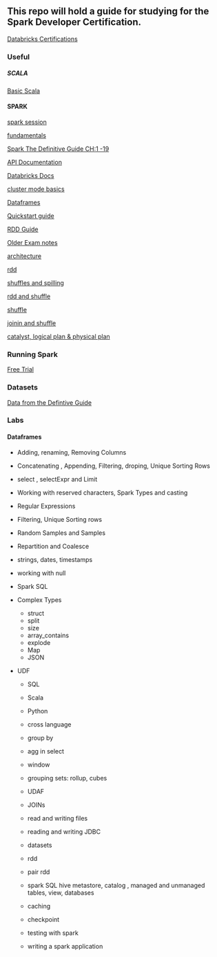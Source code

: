 ## This repo will hold a guide for studying for the Spark Developer Certification.

[Databricks Certifications](https://academy.databricks.com/category/certifications)

###  Useful

##### SCALA

[Basic Scala](https://www.scala-exercises.org/scala_tutorial/terms_and_types)

#### SPARK

[spark session](https://databricks.com/blog/2016/08/15/how-to-use-sparksession-in-apache-spark-2-0.html)

[fundamentals](https://www.youtube.com/watch?v=7ooZ4S7Ay6Y)

[Spark The Definitive Guide CH:1 -19](https://www.amazon.com/Spark-Definitive-Guide-Processing-Simple/dp/1491912219)

[API Documentation](https://spark.apache.org/docs/latest/api/)

[Databricks Docs](https://docs.databricks.com/)

[cluster mode basics](https://spark.apache.org/docs/latest/cluster-overview.html)

[Dataframes](https://spark.apache.org/docs/latest/sql-programming-guide.html)

[Quickstart guide](https://spark.apache.org/docs/latest/quick-start.html)

[RDD Guide](https://spark.apache.org/docs/latest/rdd-programming-guide.html)

[Older Exam notes](https://github.com/vivek-bombatkar/Databricks-Apache-Spark-2X-Certified-Developer#a)

[architecture](https://www.edureka.co/blog/spark-architecture/)

[rdd](https://data-flair.training/blogs/spark-rdd-tutorial/)

[shuffles and spilling](https://xuechendi.github.io/2019/04/15/Spark-Shuffle-and-Spill-Explained)

[rdd and shuffle](https://spark.apache.org/docs/latest/rdd-programming-guide.html#shuffle-operations)

[shuffle](http://hydronitrogen.com/apache-spark-shuffles-explained-in-depth.html)

[joinin and shuffle](https://www.linkedin.com/pulse/spark-sql-3-common-joins-explained-ram-ghadiyaram/)

[catalyst, logical plan & physical plan](https://medium.com/@Shkha_24/catalyst-optimizer-the-power-of-spark-sql-cad8af46097f)

### Running Spark

[Free Trial](https://databricks.com/try-databricks)

### Datasets

[Data from the Defintive Guide](https://github.com/databricks/Spark-The-Definitive-Guide/tree/master/data)

### Labs

#### Dataframes

* Adding, renaming, Removing Columns

* Concatenating , Appending, Filtering, droping, Unique Sorting Rows

* select , selectExpr and Limit

* Working with reserved characters, Spark Types and casting

* Regular Expressions 

* Filtering, Unique Sorting rows

* Random Samples and Samples

* Repartition and Coalesce 

* strings, dates, timestamps

* working with null

* Spark SQL

* Complex Types
   * struct
   * split
   * size
   * array_contains
   * explode
   * Map
   * JSON
   
* UDF
  * SQL
  * Scala
  * Python
  * cross language
  
  * group by
  
  * agg in select
  
  * window
  
  * grouping sets: rollup, cubes
  
  * UDAF
  
  * JOINs
  
  * read and writing files
  
  * reading and writing JDBC
  
  * datasets
  
  * rdd
  
  * pair rdd
  
  * spark SQL hive metastore, catalog , managed and unmanaged tables, view, databases
  
  * caching 
  
  * checkpoint
  
  * testing with spark
  
  * writing a spark application
  
